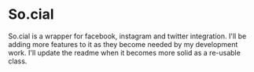 So.cial
=======

So.cial is a wrapper for facebook, instagram and twitter integration. I'll be adding more features to it as they become needed by my development work. I'll update the readme when it becomes more solid as a re-usable class.
